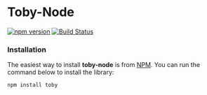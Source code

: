 # Toby-Node


[![npm version](https://badge.fury.io/js/toby.svg)](https://badge.fury.io/js/toby) [![Build Status](https://travis-ci.org/toby-cloud/toby-node.svg?branch=master)](https://travis-ci.org/toby-cloud/toby-node)

### Installation

The easiest way to install **toby-node** is from [NPM](https://npmjs.org). You can run
the command below to install the library:

```bash
npm install toby
```
